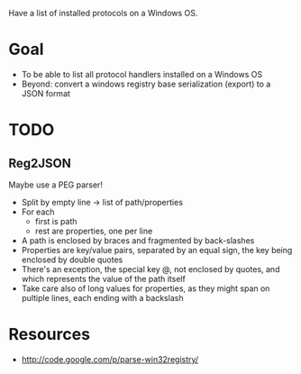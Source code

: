 Have a list of installed protocols on a Windows OS.

# Goal

* To be able to list all protocol handlers installed on a Windows OS
* Beyond: convert a windows registry base serialization (export) to a JSON format

# TODO

## Reg2JSON

Maybe use a PEG parser!

* Split by empty line -> list of path/properties
* For each
	- first is path
	- rest are properties, one per line
* A path is enclosed by braces and fragmented by back-slashes
* Properties are key/value pairs, separated by an equal sign, the key being enclosed by double quotes
* There's an exception, the special key @, not enclosed by quotes, and which represents the value of the path itself
* Take care also of long values for properties, as they might span on pultiple lines, each ending with a backslash

# Resources

* http://code.google.com/p/parse-win32registry/
